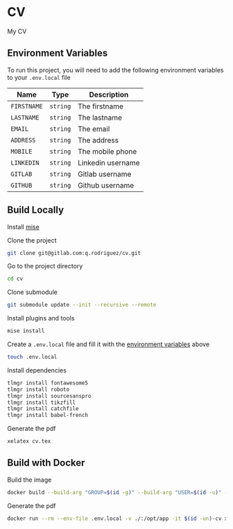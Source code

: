 
# CV

My CV


## Environment Variables

To run this project, you will need to add the following environment variables to your `.env.local` file

| Name        | Type     | Description       |
| ----------- | -------- | ----------------- |
| `FIRSTNAME` | `string` | The firstname     |
| `LASTNAME`  | `string` | The lastname      |
| `EMAIL`     | `string` | The email         |
| `ADDRESS`   | `string` | The address       |
| `MOBILE`    | `string` | The mobile phone  |
| `LINKEDIN`  | `string` | Linkedin username |
| `GITLAB`    | `string` | Gitlab username   |
| `GITHUB`    | `string` | Github username   |

## Build Locally

Install [mise](https://mise.jdx.dev/getting-started.html)

Clone the project
```bash
git clone git@gitlab.com:q.rodriguez/cv.git
```

Go to the project directory
```bash
cd cv
```

Clone submodule
```bash
git submodule update --init --recursive --remote
```

Install plugins and tools
```bash
mise install
```

Create a `.env.local` file and fill it with the [environment variables](#environment-variables) above
```bash
touch .env.local
```

Install dependencies
```bash
tlmgr install fontawesome5
tlmgr install roboto
tlmgr install sourcesanspro
tlmgr install tikzfill
tlmgr install catchfile
tlmgr install babel-french
```

Generate the pdf
```bash
xelatex cv.tex
```

## Build with Docker

Build the image
```bash
docker build --build-arg "GROUP=$(id -g)" --build-arg "USER=$(id -u)" -t $(id -un)-cv -q .
```

Generate the pdf
```bash
docker run --rm --env-file .env.local -v ./:/opt/app -it $(id -un)-cv xelatex cv.tex
```
